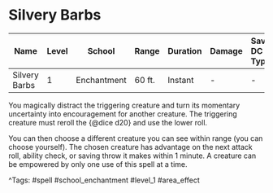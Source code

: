 # Silvery Barbs

| Name | Level | School | Range | Duration | Damage | Save DC & Type |
|------|-------|--------|-------|----------|--------|----------------|
| Silvery Barbs | 1 | Enchantment | 60 ft. | Instant | - | - |

You magically distract the triggering creature and turn its momentary uncertainty into encouragement for another creature. The triggering creature must reroll the {@dice d20} and use the lower roll.

You can then choose a different creature you can see within range (you can choose yourself). The chosen creature has advantage on the next attack roll, ability check, or saving throw it makes within 1 minute. A creature can be empowered by only one use of this spell at a time.

^Tags: #spell #school_enchantment #level_1 #area_effect